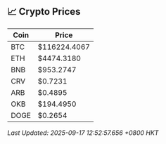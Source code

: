 ## 📈 Crypto Prices

| Coin | Price |
| ---- | ----- |
| BTC | $116224.4067 |
| ETH | $4474.3180 |
| BNB | $953.2747 |
| CRV | $0.7231 |
| ARB | $0.4895 |
| OKB | $194.4950 |
| DOGE | $0.2654 |

_Last Updated: 2025-09-17 12:52:57.656 +0800 HKT_